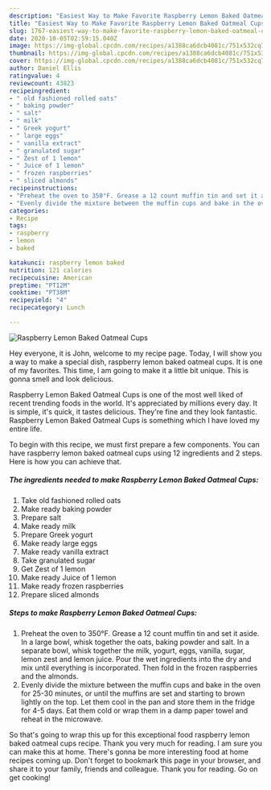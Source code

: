 ```yaml
---
description: "Easiest Way to Make Favorite Raspberry Lemon Baked Oatmeal Cups"
title: "Easiest Way to Make Favorite Raspberry Lemon Baked Oatmeal Cups"
slug: 1767-easiest-way-to-make-favorite-raspberry-lemon-baked-oatmeal-cups
date: 2020-10-05T02:59:15.040Z
image: https://img-global.cpcdn.com/recipes/a1388ca6dcb4081c/751x532cq70/raspberry-lemon-baked-oatmeal-cups-recipe-main-photo.jpg
thumbnail: https://img-global.cpcdn.com/recipes/a1388ca6dcb4081c/751x532cq70/raspberry-lemon-baked-oatmeal-cups-recipe-main-photo.jpg
cover: https://img-global.cpcdn.com/recipes/a1388ca6dcb4081c/751x532cq70/raspberry-lemon-baked-oatmeal-cups-recipe-main-photo.jpg
author: Daniel Ellis
ratingvalue: 4
reviewcount: 43823
recipeingredient:
- " old fashioned rolled oats"
- " baking powder"
- " salt"
- " milk"
- " Greek yogurt"
- " large eggs"
- " vanilla extract"
- " granulated sugar"
- " Zest of 1 lemon"
- " Juice of 1 lemon"
- " frozen raspberries"
- " sliced almonds"
recipeinstructions:
- "Preheat the oven to 350°F. Grease a 12 count muffin tin and set it aside. In a large bowl, whisk together the oats, baking powder and salt. In a separate bowl, whisk together the milk, yogurt, eggs, vanilla, sugar, lemon zest and lemon juice. Pour the wet ingredients into the dry and mix until everything is incorporated. Then fold in the frozen raspberries and the almonds."
- "Evenly divide the mixture between the muffin cups and bake in the oven for 25-30 minutes, or until the muffins are set and starting to brown lightly on the top. Let them cool in the pan and store them in the fridge for 4-5 days. Eat them cold or wrap them in a damp paper towel and reheat in the microwave."
categories:
- Recipe
tags:
- raspberry
- lemon
- baked

katakunci: raspberry lemon baked 
nutrition: 121 calories
recipecuisine: American
preptime: "PT12M"
cooktime: "PT38M"
recipeyield: "4"
recipecategory: Lunch

---
```



![Raspberry Lemon Baked Oatmeal Cups](https://img-global.cpcdn.com/recipes/a1388ca6dcb4081c/751x532cq70/raspberry-lemon-baked-oatmeal-cups-recipe-main-photo.jpg)

Hey everyone, it is John, welcome to my recipe page. Today, I will show you a way to make a special dish, raspberry lemon baked oatmeal cups. It is one of my favorites. This time, I am going to make it a little bit unique. This is gonna smell and look delicious.

Raspberry Lemon Baked Oatmeal Cups is one of the most well liked of recent trending foods in the world. It's appreciated by millions every day. It is simple, it's quick, it tastes delicious. They're fine and they look fantastic. Raspberry Lemon Baked Oatmeal Cups is something which I have loved my entire life.




To begin with this recipe, we must first prepare a few components. You can have raspberry lemon baked oatmeal cups using 12 ingredients and 2 steps. Here is how you can achieve that.

<!--inarticleads1-->

##### The ingredients needed to make Raspberry Lemon Baked Oatmeal Cups:

1. Take  old fashioned rolled oats
1. Make ready  baking powder
1. Prepare  salt
1. Make ready  milk
1. Prepare  Greek yogurt
1. Make ready  large eggs
1. Make ready  vanilla extract
1. Take  granulated sugar
1. Get  Zest of 1 lemon
1. Make ready  Juice of 1 lemon
1. Make ready  frozen raspberries
1. Prepare  sliced almonds




<!--inarticleads2-->

##### Steps to make Raspberry Lemon Baked Oatmeal Cups:

1. Preheat the oven to 350°F. Grease a 12 count muffin tin and set it aside. In a large bowl, whisk together the oats, baking powder and salt. In a separate bowl, whisk together the milk, yogurt, eggs, vanilla, sugar, lemon zest and lemon juice. Pour the wet ingredients into the dry and mix until everything is incorporated. Then fold in the frozen raspberries and the almonds.
1. Evenly divide the mixture between the muffin cups and bake in the oven for 25-30 minutes, or until the muffins are set and starting to brown lightly on the top. Let them cool in the pan and store them in the fridge for 4-5 days. Eat them cold or wrap them in a damp paper towel and reheat in the microwave.




So that's going to wrap this up for this exceptional food raspberry lemon baked oatmeal cups recipe. Thank you very much for reading. I am sure you can make this at home. There's gonna be more interesting food at home recipes coming up. Don't forget to bookmark this page in your browser, and share it to your family, friends and colleague. Thank you for reading. Go on get cooking!
